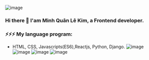   ![image](https://github.com/lekimminhquan/lekimminhquan/assets/62638240/12b3d083-da72-4e30-8612-b958882b3e33)



### Hi there 👋 I'am Minh Quân Lê Kim, a Frontend developer. 

### ⚡⚡⚡ My language program: 
  - HTML, CSS, Javascripts(ES6),Reactjs, Python, Django.
![image](https://github.com/lekimminhquan/lekimminhquan/assets/62638240/d2d95935-bae0-41ea-b3be-06aa92147165)  ![image](https://github.com/lekimminhquan/lekimminhquan/assets/62638240/20817f97-b350-4134-ad27-69faafac8cdc)
  ![image](https://github.com/lekimminhquan/lekimminhquan/assets/62638240/e83e7a00-dd58-4681-874b-7e3d6deef8b4)  ![image](https://github.com/lekimminhquan/lekimminhquan/assets/62638240/f53fd8f8-79d2-435d-ada9-0ef47d64cc2a)



<!--
**lekimminhquan/lekimminhquan** is a ✨ _special_ ✨ repository because its `README.md` (this file) appears on your GitHub profile.

Here are some ideas to get you started:

- 🔭 I’m currently working on ...
- 🌱 I’m currently learning ...
- 👯 I’m looking to collaborate on ...
- 🤔 I’m looking for help with ...
- 💬 Ask me about ...
- 📫 How to reach me: ...
- 😄 Pronouns: ...
- ⚡ Fun fact: ...
-->
